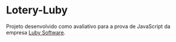 # Lotery-Luby

Projeto desenvolvido como avaliativo para a prova de JavaScript da empresa [Luby Software](https://www.luby.com.br/?utm_source=google&utm_medium=cpc&utm_campaign=[Search]%20Branding%20%7C%20BR&utm_content=Luby%20Software&utm_term=luby%20software&creative=502426199963&gclid=EAIaIQobChMI9fWH2fDg8gIVxcfICh0bTw1YEAAYASAAEgLVcvD_BwE). 
